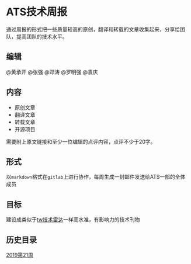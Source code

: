 # ATS技术周报

通过周报的形式把一些质量较高的原创，翻译和转载的文章收集起来，分享给团队，提高团队的技术水平。

## 编辑

@黄承开 @张强 @邓涛 @罗明强 @袁庆

## 内容

- 原创文章
- 翻译文章
- 转载文章
- 开源项目

需要附上原文链接和至少一位编辑的点评内容，点评不少于20字。

## 形式

以`markdown`格式在`gitlab`上进行协作，每周生成一封邮件发送给ATS一部的全体成员

## 目标

建设成类似于[tw技术雷达](https://www.thoughtworks.com/cn/radar)一样高水准，有影响力的技术刊物

## 历史目录

[2019第21周](./2019w21.md)
